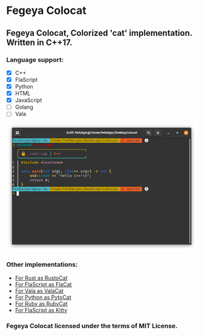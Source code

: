 # Fegeya Colocat
## Fegeya Colocat, Colorized 'cat' implementation. Written in C++17.

### Language support:
  * [x] C++
  * [x] FlaScript
  * [x] Python
  * [x] HTML
  * [x] JavaScript
  * [ ] Golang
  * [ ] Vala

![Colorized 'Meow!'!](resource/window.png)

### Other implementations:
 * [For Rust as RustoCat](https://github.com/ferhatgec/rustocat)
 * [For FlaScript as FlaCat](https://github.com/ferhatgec/flacat)
 * [For Vala as ValaCat](https://github.com/ferhatgec/valacat)
 * [For Python as PytoCat](https://github.com/ferhatgec/pytocat)
 * [For Ruby as RubyCat](https://github.com/ferhatgec/rubycat)
 * [For FlaScript as Kitty](https://github.com/ferhatgec/kit)

### Fegeya Colocat licensed under the terms of MIT License.
